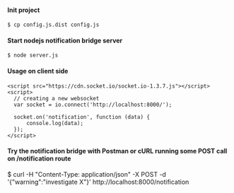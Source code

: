 
#### Init project ####
    $ cp config.js.dist config.js

#### Start nodejs notification bridge server ####
    $ node server.js

#### Usage on client side ####
    <script src="https://cdn.socket.io/socket.io-1.3.7.js"></script>
    <script>
      // creating a new websocket
      var socket = io.connect('http://localhost:8000/');

      socket.on('notification', function (data) {
          console.log(data);
      });
    </script>

#### Try the notification bridge with Postman or cURL running some POST call on /notification route ####
$ curl -H "Content-Type: application/json" -X POST -d '{"warning":"investigate X"}' http://localhost:8000/notification